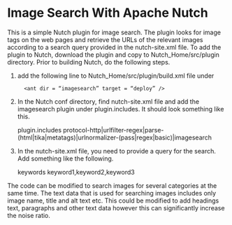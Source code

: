 # Image Search With Apache Nutch

This is a simple Nutch plugin for image search. The plugin looks for image tags on the web pages and retrieve the URLs of the relevant images according to a search query provided in the nutch-site.xml file. 
To add the plugin to Nutch, download the plugin and copy to Nutch_Home/src/plugin directory. Prior to building Nutch, do the following steps.
1.	 add the following line to Nutch_Home/src/plugin/build.xml file under <target name = “deploy”>
     
           <ant dir = “imagesearch” target = “deploy” />

2.	In the Nutch conf directory, find nutch-site.xml file and add the imagesearch plugin under <name>plugin.includes</name>. It should look something like this. 
     
     <property>
        <name>plugin.includes</name>
        <value>protocol-http|urlfilter-regex|parse-(html|tika|metatags)|urlnormalizer-(pass|regex|basic)|imagesearch</value>
     </property>

3.	In the nutch-site.xml file, you need to provide a query for the search. Add something like the following. 

     <property>
          <name>keywords</name>
          <value>keyword1,keyword2,keyword3</value>
     </property>

The code can be modified to search images for several categories at the same time. The text data that is used for searching images includes only image name, title and alt text etc. This could be modified to add headings text, paragraphs and other text data however this can significantly increase the noise ratio. 
